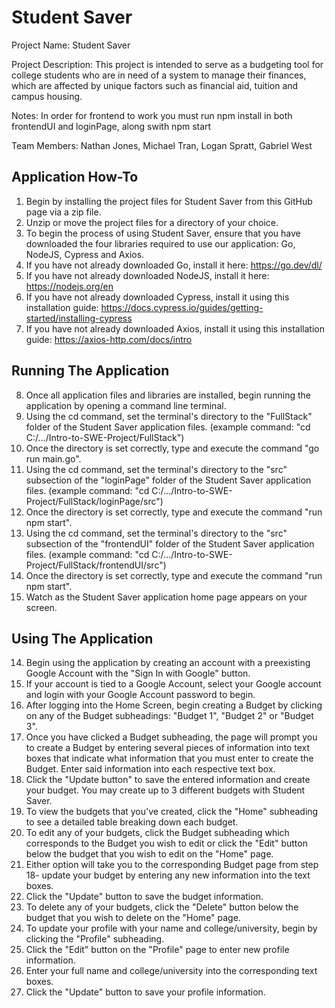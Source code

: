# Student Saver
Project Name: Student Saver

Project Description: This project is intended to serve as a budgeting tool for college students who are in need of a system to manage their finances, which are affected by unique factors such as financial aid, tuition and campus housing.

Notes: In order for frontend to work you must run npm install in both frontendUI and loginPage, along swith npm start

Team Members:
Nathan Jones,
Michael Tran,
Logan Spratt,
Gabriel West

Application How-To
-
1. Begin by installing the project files for Student Saver from this GitHub page via a zip file.
2. Unzip or move the project files for a directory of your choice.
3. To begin the process of using Student Saver, ensure that you have downloaded the four libraries required to use our application: Go, NodeJS, Cypress and Axios.
4. If you have not already downloaded Go, install it here: https://go.dev/dl/
5. If you have not already downloaded NodeJS, install it here: https://nodejs.org/en
6. If you have not already downloaded Cypress, install it using this installation guide: https://docs.cypress.io/guides/getting-started/installing-cypress
7. If you have not already downloaded Axios, install it using this installation guide: https://axios-http.com/docs/intro

Running The Application
-
8. Once all application files and libraries are installed, begin running the application by opening a command line terminal.
9. Using the cd command, set the terminal's directory to the "FullStack" folder of the Student Saver application files. (example command: "cd C:/.../Intro-to-SWE-Project/FullStack")
10. Once the directory is set correctly, type and execute the command "go run main.go".
11. Using the cd command, set the terminal's directory to the "src" subsection of the "loginPage" folder of the Student Saver application files. (example command: "cd C:/.../Intro-to-SWE-Project/FullStack/loginPage/src")
12. Once the directory is set correctly, type and execute the command "run npm start".
13. Using the cd command, set the terminal's directory to the "src" subsection of the "frontendUI" folder of the Student Saver application files. (example command: "cd C:/.../Intro-to-SWE-Project/FullStack/frontendUI/src")
14. Once the directory is set correctly, type and execute the command "run npm start".
15. Watch as the Student Saver application home page appears on your screen.

Using The Application
-
14. Begin using the application by creating an account with a preexisting Google Account with the "Sign In with Google" button.
16. If your account is tied to a Google Account, select your Google account and login with your Google Account password to begin.
17. After logging into the Home Screen, begin creating a Budget by clicking on any of the Budget subheadings: "Budget 1", "Budget 2" or "Budget 3".
18. Once you have clicked a Budget subheading, the page will prompt you to create a Budget by entering several pieces of information into text boxes that indicate what information that you must enter to create the Budget. Enter said information into each respective text box.
19. Click the "Update button" to save the entered information and create your budget. You may create up to 3 different budgets with Student Saver.
20. To view the budgets that you've created, click the "Home" subheading to see a detailed table breaking down each budget.
21. To edit any of your budgets, click the Budget subheading which corresponds to the Budget you wish to edit or click the "Edit" button below the budget that you wish to edit on the "Home" page.
22. Either option will take you to the corresponding Budget page from step 18- update your budget by entering any new information into the text boxes.
23. Click the "Update" button to save the budget information.
24. To delete any of your budgets, click the "Delete" button below the budget that you wish to delete on the "Home" page.
25. To update your profile with your name and college/university, begin by clicking the "Profile" subheading.
26. Click the "Edit" button on the "Profile" page to enter new profile information.
27. Enter your full name and college/university into the corresponding text boxes.
28. Click the "Update" button to save your profile information.
